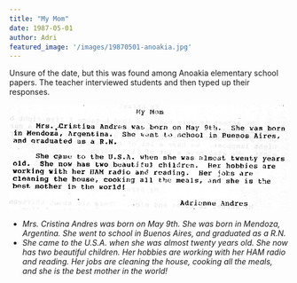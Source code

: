 ```yaml
---
title: "My Mom"
date: 1987-05-01
author: Adri
featured_image: '/images/19870501-anoakia.jpg'
---
```


Unsure of the date, but this was found among Anoakia elementary school papers. The teacher interviewed students and then typed up their responses.

![](/images/19870501-mymom.jpg)

* _Mrs. Cristina Andres was born on May 9th. She was born in Mendoza, Argentina. She went to school in Buenos Aires, and graduated as a R.N._
* _She came to the U.S.A. when she was almost twenty years old. She now has two beautiful children. Her hobbies are working with her HAM radio and reading. Her jobs are cleaning the house, cooking all the meals, and she is the best mother in the world!_

